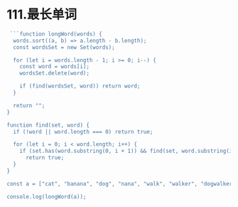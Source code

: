 # 111.最长单词

```js
 ```function longWord(words) {
  words.sort((a, b) => a.length - b.length);
  const wordsSet = new Set(words);

  for (let i = words.length - 1; i >= 0; i--) {
    const word = words[i];
    wordsSet.delete(word);

    if (find(wordsSet, word)) return word;
  }

  return "";
}

function find(set, word) {
  if (!word || word.length === 0) return true;

  for (let i = 0; i < word.length; i++) {
    if (set.has(word.substring(0, i + 1)) && find(set, word.substring(i + 1)))
      return true;
  }
}

const a = ["cat", "banana", "dog", "nana", "walk", "walker", "dogwalker"];

console.log(longWord(a));
